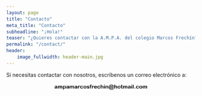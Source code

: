```yaml
---
layout: page
title: "Contacto"
meta_title: "Contacto"
subheadline: "¡Hola!"
teaser: "¿Quieres contactar con la A.M.P.A. del colegio Marcos Frechín?."
permalink: "/contact/"
header:
    image_fullwidth: header-main.jpg
---
```

Si necesitas contactar con nosotros, escríbenos un correo electrónico a:

<style>
.center {
  display: block;
  margin-left: auto;
  margin-right: auto;
  width: 50%;
}
</style>

<img src="/images/email.png" alt="Nuestra dirección de email" class="center">